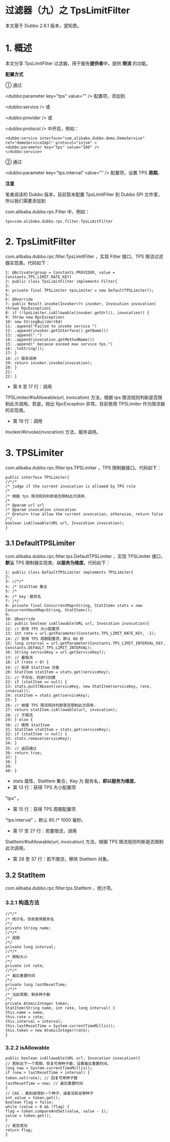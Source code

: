 # 过滤器（九）之 TpsLimitFilter

本文基于 Dubbo 2.6.1 版本，望知悉。

# 1. 概述

本文分享 TpsLimitFilter 过滤器，用于服务**提供者**中，提供 **限流** 的功能。

**配置方式**

① 通过

<dubbo:parameter key="tps" value="" />
配置项，添加到

<dubbo:service />
或

<dubbo:provider />
或

<dubbo:protocol />
中开启，例如：

```
<dubbo:service interface="com.alibaba.dubbo.demo.DemoService" ref="demoServiceImpl" protocol="injvm" >
<dubbo:parameter key="tps" value="100" />
</dubbo:service>
```

② 通过

<dubbo:parameter key="tps.interval" value="" />
配置项，设置 TPS **周期**。

**注意**

笔者阅读的 Dubbo 版本，目前暂未配置 TpsLimitFilter 到 Dubbo SPI 文件里，所以我们需要添加到

com.alibaba.dubbo.rpc.Filter
中，例如：

```
tps=com.alibaba.dubbo.rpc.filter.TpsLimitFilter
```

# 2. TpsLimitFilter

com.alibaba.dubbo.rpc.filter.TpsLimitFilter
，实现 Filter 接口，TPS 限流过滤器实现类。代码如下：

```
1: @Activate(group = Constants.PROVIDER, value = Constants.TPS_LIMIT_RATE_KEY)
2: public class TpsLimitFilter implements Filter{
3:
4: private final TPSLimiter tpsLimiter = new DefaultTPSLimiter();
5:
6: @Override
7: public Result invoke(Invoker<?> invoker, Invocation invocation) throws RpcException{
8: if (!tpsLimiter.isAllowable(invoker.getUrl(), invocation)) {
9: throw new RpcException(
10: new StringBuilder(64)
11: .append("Failed to invoke service ")
12: .append(invoker.getInterface().getName())
13: .append(".")
14: .append(invocation.getMethodName())
15: .append(" because exceed max service tps.")
16: .toString());
17: }
18: // 服务调用
19: return invoker.invoke(invocation);
20: }
21:
22: }
```

- 第 8 至 17 行：调用

TPSLimiter/#isAllowable(url, invocation)
方法，根据 tps 限流规则判断是否限制此次调用。若是，抛出 RpcException 异常。目前使用 TPSLimiter 作为限流器的实现类。

- 第 19 行：调用

Invoker/#invoke(invocation)
方法，服务调用。

# 3. TPSLimiter

com.alibaba.dubbo.rpc.filter.tps.TPSLimiter
，TPS 限制器接口。代码如下：

```
public interface TPSLimiter{
//*/*
/* judge if the current invocation is allowed by TPS rule
/*
/* 根据 tps 限流规则判断是否限制此次调用.
/*
/* @param url url
/* @param invocation invocation
/* @return true allow the current invocation, otherwise, return false
/*/
boolean isAllowable(URL url, Invocation invocation);
}
```

## 3.1 DefaultTPSLimiter

com.alibaba.dubbo.rpc.filter.tps.DefaultTPSLimiter
，实现 TPSLimiter 接口，**默认** TPS 限制器实现类，**以服务为维度**。代码如下：

```
1: public class DefaultTPSLimiter implements TPSLimiter{
2:
3: //*/*
4: /* StatItem 集合
5: /*
6: /* key：服务名
7: /*/
8: private final ConcurrentMap<String, StatItem> stats = new ConcurrentHashMap<String, StatItem>();
9:
10: @Override
11: public boolean isAllowable(URL url, Invocation invocation){
12: // 获得 TPS 大小配置项
13: int rate = url.getParameter(Constants.TPS_LIMIT_RATE_KEY, -1);
14: // 获得 TPS 周期配置项，默认 60 秒
15: long interval = url.getParameter(Constants.TPS_LIMIT_INTERVAL_KEY, Constants.DEFAULT_TPS_LIMIT_INTERVAL);
16: String serviceKey = url.getServiceKey();
17: // 要限流
18: if (rate > 0) {
19: // 获得 StatItem 对象
20: StatItem statItem = stats.get(serviceKey);
21: // 不存在，则进行创建
22: if (statItem == null) {
23: stats.putIfAbsent(serviceKey, new StatItem(serviceKey, rate, interval));
24: statItem = stats.get(serviceKey);
25: }
26: // 根据 TPS 限流规则判断是否限制此次调用.
27: return statItem.isAllowable(url, invocation);
28: // 不限流
29: } else {
30: // 移除 StatItem
31: StatItem statItem = stats.get(serviceKey);
32: if (statItem != null) {
33: stats.remove(serviceKey);
34: }
35: // 返回通过
36: return true;
37: }
38: }
39:
40: }
```

- stats
  属性，StatItem 集合，Key 为 服务名，**即以服务为维度**。
- 第 13 行：获得 TPS 大小配置项

"tps"
。

- 第 15 行：获得 TPS 周期配置项

"tps.interval"
，默认 60 /\* 1000 毫秒。

- 第 17 至 27 行：若要限流，调用

StatItem/#isAllowable(url, invocation)
方法，根据 TPS 限流规则判断是否限制此次调用。

- 第 28 至 37 行：若不限流，移除 StatItem 对象。

## 3.2 StatItem

com.alibaba.dubbo.rpc.filter.tps.StatItem
，统计项。

### 3.2.1 构造方法

```
//*/*
/* 统计名，目前使用服务名
/*/
private String name;
//*/*
/* 周期
/*/
private long interval;
//*/*
/* 限制大小
/*/
private int rate;
//*/*
/* 最后重置时间
/*/
private long lastResetTime;
//*/*
/* 当前周期，剩余种子数
/*/
private AtomicInteger token;
StatItem(String name, int rate, long interval) {
this.name = name;
this.rate = rate;
this.interval = interval;
this.lastResetTime = System.currentTimeMillis();
this.token = new AtomicInteger(rate);
}
```

### 3.2.2 isAllowable

```
public boolean isAllowable(URL url, Invocation invocation){
// 若到达下一个周期，恢复可用种子数，设置最后重置时间。
long now = System.currentTimeMillis();
if (now > lastResetTime + interval) {
token.set(rate); // 回复可用种子数
lastResetTime = now; // 最后重置时间
}
// CAS ，直到或得到一个种子，或者没有足够种子
int value = token.get();
boolean flag = false;
while (value > 0 && !flag) {
flag = token.compareAndSet(value, value - 1);
value = token.get();
}
// 是否成功
return flag;
}
```
